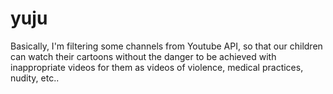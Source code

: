 yuju
====

Basically, I'm filtering some channels from Youtube  API, so that our children can watch their cartoons without the danger to be achieved with inappropriate videos for them as videos of violence, medical practices, nudity, etc..
